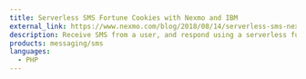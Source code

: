 ```yaml
---
title: Serverless SMS Fortune Cookies with Nexmo and IBM
external_link: https://www.nexmo.com/blog/2018/08/14/serverless-sms-nexmo-ibm-dr/
description: Receive SMS from a user, and respond using a serverless function. This example uses IBM Cloud Functions to receive the webhook notification of the incoming SMS request, and respond by sending an SMS (containing a fortune cookie as a very simple example) back to the user. An ideal model for low-traffic use cases where users need up-to-date information by SMS.
products: messaging/sms
languages:
  - PHP
---
```



